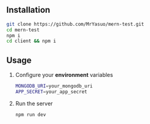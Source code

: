 ## Installation

```bash
git clone https://github.com/MrYasuo/mern-test.git
cd mern-test
npm i
cd client && npm i
```

## Usage

1. Configure your **environment** variables
   ```bash
   MONGODB_URI=your_mongodb_uri
   APP_SECRET=your_app_secret
   ```
2. Run the server
   ```bash
   npm run dev
   ```
